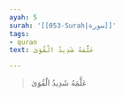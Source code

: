 ```yaml
---
ayah: 5
surah: '[[053-Surah|سورة]]'
tags:
- quran
text: عَلَّمَهُ شَدِيدُ الْقُوَىٰ

---
```

> عَلَّمَهُ شَدِيدُ الْقُوَىٰ
